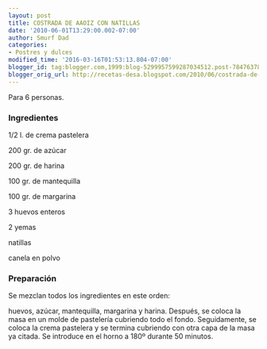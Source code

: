 ```yaml
---
layout: post
title: COSTRADA DE AAOIZ CON NATILLAS
date: '2010-06-01T13:29:00.002-07:00'
author: Smurf Dad
categories:
- Postres y dulces
modified_time: '2016-03-16T01:53:13.804-07:00'
blogger_id: tag:blogger.com,1999:blog-5299957599287034512.post-7847637800544000158
blogger_orig_url: http://recetas-desa.blogspot.com/2010/06/costrada-de-aaoiz-con-natillas.html
---
```


Para 6 personas.

<h3>Ingredientes</h3>
1/2 l. de crema pastelera

200 gr. de azúcar

200 gr. de harina

100 gr. de mantequilla

100 gr. de margarina

3 huevos enteros

2 yemas

natillas

canela en polvo

<h3>Preparación</h3>
Se mezclan todos los ingredientes en este orden:

huevos, azúcar, mantequilla, margarina y harina. Después, se coloca la masa en un molde de pastelería cubriendo todo el fondo. Seguidamente, se coloca la crema pastelera y se termina cubriendo con otra capa de la masa ya citada. Se introduce en el horno a 180º durante 50 minutos.